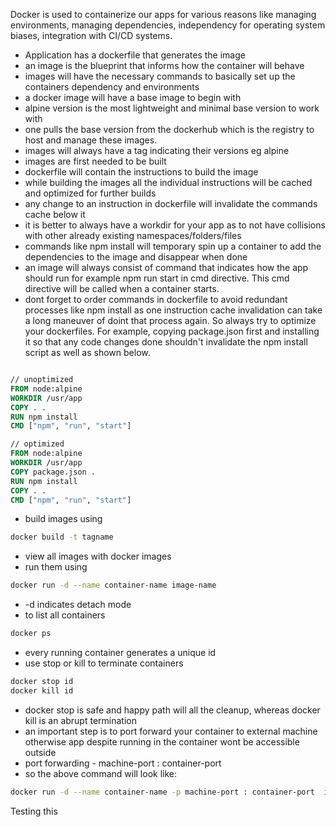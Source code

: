 Docker is used to containerize our apps for various reasons like managing environments, managing dependencies, independency for operating system biases, integration with CI/CD systems.

- Application has a dockerfile that generates the image
- an image is the blueprint that informs how the container will behave
- images will have the necessary commands to basically set up the containers dependency and environments
- a docker image will have a base image to begin with
- alpine version is the most lightweight and minimal base version to work with
- one pulls the base version from the dockerhub which is the registry to host and manage these images.
- images will always have a tag indicating their versions eg alpine
- images are first needed to be built
- dockerfile will contain the instructions to build the image
- while building the images all the individual instructions will be cached and optimized for further builds
- any change to an instruction in dockerfile will invalidate the commands cache below it
- it is better to always have a workdir for your app as to not have collisions with other already existing namespaces/folders/files
- commands like npm install will temporary spin up a container to add the dependencies to the image and disappear when done
- an image will always consist of command that indicates how the app should run for example npm run start in cmd directive. This cmd directive will be called when a container starts.
- dont forget to order commands in dockerfile to avoid redundant processes like npm install as one instruction cache invalidation can take a long maneuver of doint that process again. So always try to optimize your dockerfiles. For example, copying package.json first and installing it so that any code changes done shouldn't invalidate the npm install script as well as shown below.
```dockerfile

// unoptimized
FROM node:alpine
WORKDIR /usr/app
COPY . .
RUN npm install
CMD ["npm", "run", "start"]

// optimized
FROM node:alpine
WORKDIR /usr/app
COPY package.json .
RUN npm install
COPY . .
CMD ["npm", "run", "start"]
```
- build images using 
```zsh
docker build -t tagname
```
- view all images with docker images
- run them using 
```zsh
docker run -d --name container-name image-name
```
- -d indicates detach mode
- to list all containers
```zsh 
docker ps
```
- every running container generates a unique id
- use stop or kill to terminate containers
```zsh 
docker stop id
docker kill id
```
- docker stop is safe and happy path will all the cleanup, whereas docker kill is an abrupt termination
- an important step is to port forward your container to external machine otherwise app despite running in the container wont be accessible outside
- port forwarding - machine-port : container-port
- so the above command will look like: 
```zsh
docker run -d --name container-name -p machine-port : container-port  image-name
```
Testing this 